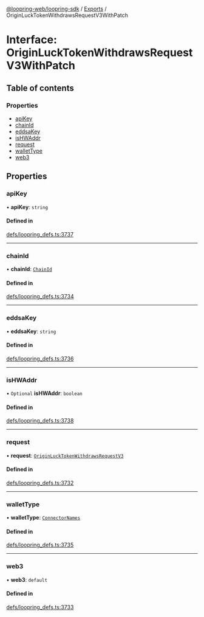 [@loopring-web/loopring-sdk](../README.md) / [Exports](../modules.md) / OriginLuckTokenWithdrawsRequestV3WithPatch

# Interface: OriginLuckTokenWithdrawsRequestV3WithPatch

## Table of contents

### Properties

- [apiKey](OriginLuckTokenWithdrawsRequestV3WithPatch.md#apikey)
- [chainId](OriginLuckTokenWithdrawsRequestV3WithPatch.md#chainid)
- [eddsaKey](OriginLuckTokenWithdrawsRequestV3WithPatch.md#eddsakey)
- [isHWAddr](OriginLuckTokenWithdrawsRequestV3WithPatch.md#ishwaddr)
- [request](OriginLuckTokenWithdrawsRequestV3WithPatch.md#request)
- [walletType](OriginLuckTokenWithdrawsRequestV3WithPatch.md#wallettype)
- [web3](OriginLuckTokenWithdrawsRequestV3WithPatch.md#web3)

## Properties

### apiKey

• **apiKey**: `string`

#### Defined in

[defs/loopring_defs.ts:3737](https://github.com/Loopring/loopring_sdk/blob/24fdf4c/src/defs/loopring_defs.ts#L3737)

___

### chainId

• **chainId**: [`ChainId`](../enums/ChainId.md)

#### Defined in

[defs/loopring_defs.ts:3734](https://github.com/Loopring/loopring_sdk/blob/24fdf4c/src/defs/loopring_defs.ts#L3734)

___

### eddsaKey

• **eddsaKey**: `string`

#### Defined in

[defs/loopring_defs.ts:3736](https://github.com/Loopring/loopring_sdk/blob/24fdf4c/src/defs/loopring_defs.ts#L3736)

___

### isHWAddr

• `Optional` **isHWAddr**: `boolean`

#### Defined in

[defs/loopring_defs.ts:3738](https://github.com/Loopring/loopring_sdk/blob/24fdf4c/src/defs/loopring_defs.ts#L3738)

___

### request

• **request**: [`OriginLuckTokenWithdrawsRequestV3`](OriginLuckTokenWithdrawsRequestV3.md)

#### Defined in

[defs/loopring_defs.ts:3732](https://github.com/Loopring/loopring_sdk/blob/24fdf4c/src/defs/loopring_defs.ts#L3732)

___

### walletType

• **walletType**: [`ConnectorNames`](../enums/ConnectorNames.md)

#### Defined in

[defs/loopring_defs.ts:3735](https://github.com/Loopring/loopring_sdk/blob/24fdf4c/src/defs/loopring_defs.ts#L3735)

___

### web3

• **web3**: `default`

#### Defined in

[defs/loopring_defs.ts:3733](https://github.com/Loopring/loopring_sdk/blob/24fdf4c/src/defs/loopring_defs.ts#L3733)
